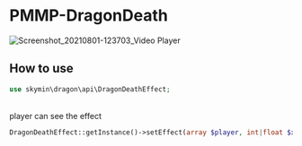 # PMMP-DragonDeath

![Screenshot_20210801-123703_Video Player](https://user-images.githubusercontent.com/81374952/127758345-63496890-c2b4-4429-bdf2-edeabb77bc3e.jpg)

## How to use

```php
use skymin\dragon\api\DragonDeathEffect;
```

</br>
player can see the effect

```php
DragonDeathEffect::getInstance()->setEffect(array $player, int|float $x, int|float $y, int|float $z, Level $level, int $tick);
```
